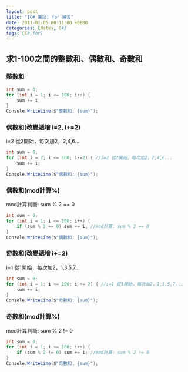 ```yaml
---
layout: post
title: "[C# 筆記] for 練習"
date: 2011-01-05 00:11:00 +0800
categories: [Notes, C#]
tags: [C#,for]
---
```


## 求1-100之間的整數和、偶數和、奇數和

### 整數和
```c#
int sum = 0;
for (int i = 1; i <= 100; i++) {
    sum += i;
}
Console.WriteLine($"整數和: {sum}");
```
### 偶數和(改變遞增 i=2, i+=2)
i=2 從2開始，每次加2，2,4,6...
```c#
int sum = 0;
for (int i = 2; i <= 100; i+=2) { //i=2 從2開始，每次加2，2,4,6...
    sum += i;
}
Console.WriteLine($"偶數和: {sum}");
```
### 偶數和(mod計算%)
mod計算判斷: sum % 2 == 0
```c#
int sum = 0;
for (int i = 1; i <= 100; i++) {
    if (sum % 2 == 0) sum += i; //mod計算: sum % 2 == 0
}
Console.WriteLine($"偶數和: {sum}");
```

### 奇數和(改變遞增 i+=2)
i=1 從1開始，每次加2，1,3,5,7...
```c#
int sum = 0;
for (int i = 1; i <= 100; i += 2) { //i=1 從1開始，每次加2，1,3,5,7...
    sum += i;
}
Console.WriteLine($"奇數和: {sum}");
```
### 奇數和(mod計算%)
mod計算判斷: sum % 2 != 0
```c#
int sum = 0;
for (int i = 1; i <= 100; i++) {
    if (sum % 2 != 0) sum += i; //mod計算: sum % 2 != 0
}
Console.WriteLine($"奇數和: {sum}");
```